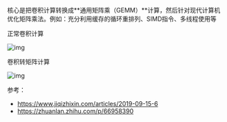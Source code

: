 核心是把卷积计算转换成**通用矩阵乘（GEMM）**计算，然后针对现代计算机优化矩阵乘法。例如：充分利用缓存的循环重排列、SIMD指令、多线程使用等

正常卷积计算

![img](https://image.jiqizhixin.com/uploads/editor/03b48d59-ac7d-4b60-9936-42a613d23f41/640.png)

卷积转矩阵计算

![img](https://image.jiqizhixin.com/uploads/editor/fb46bda7-ac2c-4734-ab48-3ad2d4b0bd6c/640.png)

参考：

- https://www.jiqizhixin.com/articles/2019-09-15-6
- https://zhuanlan.zhihu.com/p/66958390